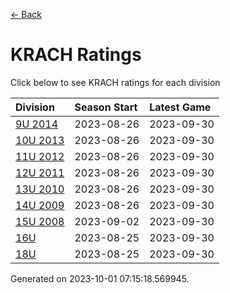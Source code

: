 [<- Back](../readme.md)
# KRACH Ratings
Click below to see KRACH ratings for each division

| Division | Season Start | Latest Game |
| :-- | :-- | :-- |
| [9U 2014](9U-2014-ratings.md) | 2023-08-26 | 2023-09-30 |
| [10U 2013](10U-2013-ratings.md) | 2023-08-26 | 2023-09-30 |
| [11U 2012](11U-2012-ratings.md) | 2023-08-26 | 2023-09-30 |
| [12U 2011](12U-2011-ratings.md) | 2023-08-26 | 2023-09-30 |
| [13U 2010](13U-2010-ratings.md) | 2023-08-26 | 2023-09-30 |
| [14U 2009](14U-2009-ratings.md) | 2023-08-26 | 2023-09-30 |
| [15U 2008](15U-2008-ratings.md) | 2023-09-02 | 2023-09-30 |
| [16U](16U-ratings.md) | 2023-08-25 | 2023-09-30 |
| [18U](18U-ratings.md) | 2023-08-25 | 2023-09-30 |

Generated on 2023-10-01 07:15:18.569945.
